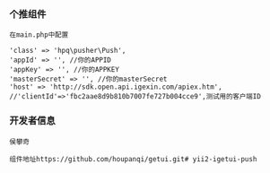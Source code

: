 ### 个推组件

    在main.php中配置

    'class' => 'hpq\pusher\Push',
    'appId' => '', //你的APPID
    'appKey' => '', //你的APPKEY
    'masterSecret' => '', //你的masterSecret
    'host' => 'http://sdk.open.api.igexin.com/apiex.htm',
    //'clientId'=>'fbc2aae8d9b810b7007fe727b004cce9',测试用的客户端ID

    
### 开发者信息

    侯攀奇
    
    组件地址https://github.com/houpanqi/getui.git# yii2-igetui-push
